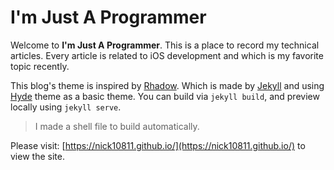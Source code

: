 # I'm Just A Programmer

Welcome to **I'm Just A Programmer**. This is a place to record my technical articles. Every article is related to iOS development and which is my favorite topic recently.

This blog's theme is inspired by [Rhadow](https://rhadow.github.io). Which is made by [Jekyll](https://docs.github.com/en/pages/setting-up-a-github-pages-site-with-jekyll) and using [Hyde](https://github.com/poole/hyde) theme as a basic theme. You can build via `jekyll build`, and preview locally using `jekyll serve`.

> I made a shell file to build automatically.

Please visit: [https://nick10811.github.io/](https://nick10811.github.io/) to view the site.

